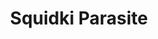 ---
slug: squidki-parasite
title: Squidki Parasite
description: "Squidki Parasite is an exciting online game. Play for free directly in your browser!"
icon: /images/new_mods/Sprunki Parasite.png
url: https://wowtbc.net/sprunki/parasites/index.html
previewImage: /images/new_mods/Sprunki Parasite.png
type: new mods

# SEO配置
seo:
  title: "Squidki Parasite - Play Free Online Game | Fun Browser Games"
  description: "Squidki Parasite - Play this fun online game for free in your browser. No download required!"
  ogImage: "/images/new_mods/Sprunki Parasite.png"
  keywords: "squidki-parasite, online game, browser game, free game, new mods game, play online"

videoUrls:
  - https://www.youtube.com/embed/example1
  - https://www.youtube.com/embed/example2

whyPlay:
  title: "Why Play Squidki Parasite?"
  items:
    - "Immersive Gameplay: Squidki Parasite offers an engaging and immersive gaming experience that will keep you entertained for hours"
    - "Challenging Levels: Test your skills with increasingly difficult challenges and obstacles"
    - "Beautiful Graphics: Enjoy stunning visuals and smooth animations that bring the game world to life"
    - "Regular Updates: New content and features are added regularly to keep the game fresh and exciting"
    - "Free to Play: Experience all the fun without spending a penny"
    - "Community Features: Connect with other players, share strategies, and compete for high scores"
    - "Cross-Platform: Play on any device with a web browser, no downloads required"

features:
  title: "Key Features of Squidki Parasite"
  image: "/images/new_mods/Sprunki Parasite.png"
  items:
    - "Intuitive Controls: Easy to learn controls make Squidki Parasite accessible for players of all skill levels"
    - "Multiple Game Modes: Enjoy various gameplay options that provide different challenges and experiences"
    - "Character Customization: Personalize your gaming experience with unique characters and items"
    - "Achievement System: Complete special tasks to earn rewards and recognition"
    - "Leaderboards: Compete with players worldwide and see who can achieve the highest scores"

characteristics:
  title: "Game Characteristics"
  image: "/images/new_mods/Sprunki Parasite.png"
  items:
    - "Genre: New mods game with elements of strategy and skill"
    - "Difficulty: Suitable for both casual gamers and those seeking a challenge"
    - "Play Time: Quick sessions or extended gameplay, depending on your preference"
    - "Art Style: Vibrant and engaging visuals that enhance the gaming experience"
    - "Sound Design: Immersive audio that complements the gameplay perfectly"

info: "Squidki Parasite is an exciting online game that offers players a unique and engaging gaming experience. With its intuitive controls, stunning visuals, and challenging gameplay, Squidki Parasite provides hours of entertainment for players of all ages and skill levels. Whether you're looking for a quick gaming session during a break or an extended play session, Squidki Parasite delivers an immersive experience that will keep you coming back for more. The game features multiple levels of increasing difficulty, ensuring that players are constantly challenged as they progress. With regular updates adding new content and features, Squidki Parasite remains fresh and exciting, providing endless entertainment options for its growing community of players."

howToPlayIntro: "Welcome to Squidki Parasite! This guide will walk you through the basics and help you master the game. Whether you're a beginner or looking to improve your skills, these tips and instructions will enhance your gaming experience."

howToPlaySteps:
  - title: "Getting Started"
    description: "Begin your Squidki Parasite adventure by familiarizing yourself with the controls. Use your keyboard or mouse to navigate through the game interface. The tutorial will guide you through the basic mechanics and help you understand the objectives."
  - title: "Understanding the Objectives"
    description: "In Squidki Parasite, your main goal is to progress through levels by completing specific objectives. Each level presents unique challenges that require different strategies and approaches."
  - title: "Mastering the Controls"
    description: "Practice using the controls to improve your precision and reaction time. Squidki Parasite requires quick reflexes and strategic thinking to overcome obstacles and defeat opponents."
  - title: "Utilizing Power-ups"
    description: "Collect power-ups throughout the game to enhance your abilities and overcome difficult challenges. Each power-up offers unique advantages that can be crucial for success."
  - title: "Developing Strategies"
    description: "As you progress in Squidki Parasite, develop effective strategies for different scenarios. Analyze patterns, anticipate challenges, and adapt your approach to maximize your performance."

faq:
  title: "Frequently Asked Questions about Squidki Parasite"
  items:
    - question: "Is Squidki Parasite free to play?"
      answer: "Yes, Squidki Parasite is completely free to play directly in your web browser. No downloads or purchases are required to enjoy the full game experience."
    - question: "Can I play Squidki Parasite on mobile devices?"
      answer: "Yes, Squidki Parasite is optimized for both desktop and mobile play. You can enjoy the game on any device with a web browser and internet connection."
    - question: "Are there any in-game purchases?"
      answer: "While Squidki Parasite is free to play, there may be optional in-game purchases available for cosmetic items or additional features that don't affect core gameplay."
    - question: "How often is Squidki Parasite updated?"
      answer: "The developers regularly update Squidki Parasite with new content, features, and improvements based on player feedback and game performance."
    - question: "Can I play Squidki Parasite offline?"
      answer: "Currently, Squidki Parasite requires an internet connection to play as it's a browser-based online game."
    - question: "Is Squidki Parasite suitable for children?"
      answer: "Yes, Squidki Parasite is designed to be family-friendly and suitable for players of all ages."
    - question: "How do I report bugs or issues?"
      answer: "If you encounter any problems while playing Squidki Parasite, you can report them through the game's support page or contact the developers directly through their website."
    - question: "Still Have Questions?"
      answer: "If you have additional questions about Squidki Parasite that aren't covered in this FAQ, please visit our support center or contact our customer service team for assistance."
---